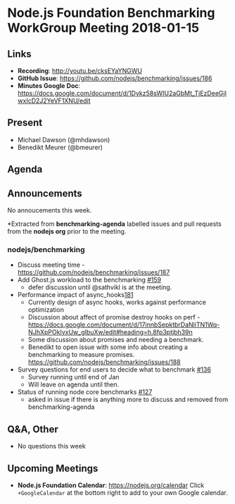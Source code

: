 # Node.js Foundation Benchmarking WorkGroup Meeting 2018-01-15

## Links

* **Recording**: http://youtu.be/cksEYaYNGWU 
* **GitHub Issue**: https://github.com/nodejs/benchmarking/issues/186
* **Minutes Google Doc**: https://docs.google.com/document/d/1Dykz58sWIU2aGbMt_TjEzDeeGjIwxIcD2J2YeVF1XNU/edit

## Present
* Michael Dawson (@mhdawson)
* Benedikt Meurer (@bmeurer)

## Agenda
## Announcements
No annoucements this week.
 
*Extracted from **benchmarking-agenda** labelled issues and pull requests from the **nodejs org** prior to the meeting.
### nodejs/benchmarking
* Discuss meeting time - https://github.com/nodejs/benchmarking/issues/187
* Add Ghost.js workload to the benchmarking [#159](https://github.com/nodejs/benchmarking/issues/159)
  * defer discussion until @sathvikl is at the meeting.
* Performance impact of async_hooks[181](https://github.com/nodejs/benchmarking/issues/181)
  * Currently design of async hooks, works against performance optimization
  * Discussion about affect of promise destroy hooks on perf -
    https://docs.google.com/document/d/17innbSepktbrDaNliTN1Wq-NJhXpPOkIvxUw_gIbuXw/edit#heading=h.8fp3ptjbh39n
  * Some discussion about promises and needing a benchmark. 
  * Benedikt to open issue with some info about creating a
    benchmarking to measure promises. https://github.com/nodejs/benchmarking/issues/188
* Survey questions for end users to decide what to benchmark [#136](https://github.com/nodejs/benchmarking/issues/136)
  * Survey running until end of Jan
  * Will leave on agenda until then.
* Status of running node core benchmarks [#127](https://github.com/nodejs/benchmarking/issues/127)
  * asked in issue if there is anything more to discuss and removed from benchmarking-agenda

## Q&A, Other
* No questions this week

## Upcoming Meetings
* **Node.js Foundation Calendar**: https://nodejs.org/calendar
Click `+GoogleCalendar` at the bottom right to add to your own Google calendar.

